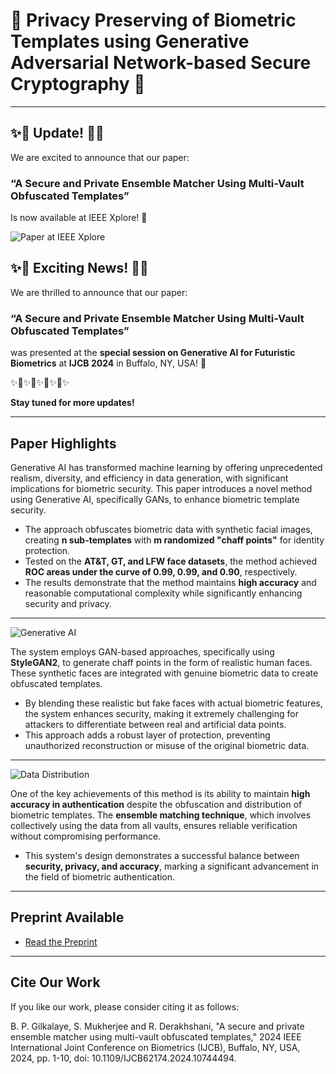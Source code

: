 # 🌟 Privacy Preserving of Biometric Templates using Generative Adversarial Network-based Secure Cryptography 🌟

---

## ✨🎉 **Update!** 🎉✨

We are excited to announce that our paper:

### **“A Secure and Private Ensemble Matcher Using Multi-Vault Obfuscated Templates”**

Is now available at IEEE Xplore! 🚀

![Paper at IEEE Xplore](https://ieeexplore.ieee.org/document/10744494)



## ✨🎉 **Exciting News!** 🎉✨

We are thrilled to announce that our paper:

### **“A Secure and Private Ensemble Matcher Using Multi-Vault Obfuscated Templates”**

was presented at the **special session on Generative AI for Futuristic Biometrics** at **IJCB 2024** in Buffalo, NY, USA! 🚀

✨🌟✨🌟✨🌟✨🌟✨

**Stay tuned for more updates!**

---

## **Paper Highlights**

Generative AI has transformed machine learning by offering unprecedented realism, diversity, and efficiency in data generation, with significant implications for biometric security. This paper introduces a novel method using Generative AI, specifically GANs, to enhance biometric template security.

- The approach obfuscates biometric data with synthetic facial images, creating **n sub-templates** with **m randomized "chaff points"** for identity protection.
- Tested on the **AT&T, GT, and LFW face datasets**, the method achieved **ROC areas under the curve of 0.99, 0.99, and 0.90**, respectively.
- The results demonstrate that the method maintains **high accuracy** and reasonable computational complexity while significantly enhancing security and privacy.

---

![Generative AI](https://github.com/shubha07m/Federated-biometric-privacy/blob/main/hashpic.png)

The system employs GAN-based approaches, specifically using **StyleGAN2**, to generate chaff points in the form of realistic human faces. These synthetic faces are integrated with genuine biometric data to create obfuscated templates.

- By blending these realistic but fake faces with actual biometric features, the system enhances security, making it extremely challenging for attackers to differentiate between real and artificial data points.
- This approach adds a robust layer of protection, preventing unauthorized reconstruction or misuse of the original biometric data.

---

![Data Distribution](https://github.com/shubha07m/Federated-biometric-privacy/blob/main/dist1.png)

One of the key achievements of this method is its ability to maintain **high accuracy in authentication** despite the obfuscation and distribution of biometric templates. The **ensemble matching technique**, which involves collectively using the data from all vaults, ensures reliable verification without compromising performance.

- This system's design demonstrates a successful balance between **security, privacy, and accuracy**, marking a significant advancement in the field of biometric authentication.

---

## **Preprint Available**

- [Read the Preprint](https://github.com/shubha07m/Biometric-Privacy-Preserving-using-GAN-based-Federated-Learning/blob/main/ijcb_arxiv.pdf)

---

## **Cite Our Work**

If you like our work, please consider citing it as follows:

B. P. Gilkalaye, S. Mukherjee and R. Derakhshani, "A secure and private ensemble matcher using multi-vault obfuscated templates," 2024 IEEE International Joint Conference on Biometrics (IJCB), Buffalo, NY, USA, 2024, pp. 1-10, doi: 10.1109/IJCB62174.2024.10744494.

